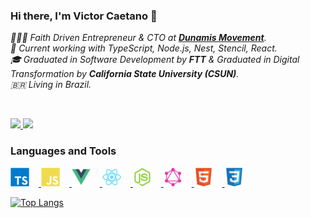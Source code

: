 ### Hi there, I'm Victor Caetano 👋

<p>
  <em style="font-style: italic">
    👩🏻‍💻 Faith Driven Entrepreneur & CTO at <a href="[https://goshare.co/](https://dunamismovement.com/)"><b>Dunamis Movement</b></a>.
    <br>
    📌 Current working with TypeScript, Node.js, Nest, Stencil, React.
    <br>
    🎓 Graduated in Software Development by <b>FTT</b> & Graduated in Digital Transformation by <b>California State University (CSUN)</b>.
    <br>
    🇧🇷 Living in Brazil.
  </em>
</p>

<br>

<p align="left">
  <a href="https://github.com/victormath12">
    <img src="https://img.shields.io/badge/-Github-000?style=for-the-badge&logo=Github&logoColor=white&link=https://github.com/victormath12">
  </a>

  <a href="https://www.linkedin.com/in/victormath12/">
    <img src="https://img.shields.io/badge/-LinkedIn-blue?style=for-the-badge&logo=Linkedin&logoColor=white&link=https://www.linkedin.com/in/victormath12/">
  </a>
</p>

<h3 align="left">
Languages and Tools
</h3>

<p align="left">
  <a target="_blank" rel="noopener noreferrer" href="https://raw.githubusercontent.com/devicons/devicon/master/icons/typescript/typescript-original.svg">
    <img src="https://raw.githubusercontent.com/devicons/devicon/master/icons/typescript/typescript-original.svg" alt="Typescript" width="30" height="30" style="max-width:100%;margin-right: 15px">
  </a>

  <a target="_blank" rel="noopener noreferrer" href="https://raw.githubusercontent.com/devicons/devicon/master/icons/javascript/javascript-plain.svg">
    <img src="https://raw.githubusercontent.com/devicons/devicon/master/icons/javascript/javascript-plain.svg" alt="Javascript" width="30" height="30" style="max-width:100%;margin-right: 15px">
  </a>
  
  <a target="_blank" rel="noopener noreferrer" href="https://raw.githubusercontent.com/devicons/devicon/master/icons/vuejs/vuejs-original.svg">
    <img src="https://raw.githubusercontent.com/devicons/devicon/master/icons/vuejs/vuejs-original.svg" alt="ReactJS" width="30" height="30" style="max-width:100%;margin-right: 15px">
  </a>
  
  <a target="_blank" rel="noopener noreferrer" href="https://raw.githubusercontent.com/devicons/devicon/master/icons/react/react-original-wordmark.svg">
    <img src="https://raw.githubusercontent.com/devicons/devicon/master/icons/react/react-original.svg" alt="ReactJS" width="30" height="30" style="max-width:100%;margin-right: 15px">
  </a>
  
  <a target="_blank" rel="noopener noreferrer" href="https://raw.githubusercontent.com/devicons/devicon/master/icons/nodejs/nodejs-original.svg">
    <img src="https://raw.githubusercontent.com/devicons/devicon/master/icons/nodejs/nodejs-original.svg" alt="Node.js" width="30" height="30" style="max-width:100%;margin-right: 15px">
  </a>
  
  <a target="_blank" rel="noopener noreferrer" href="https://raw.githubusercontent.com/devicons/devicon/master/icons/graphql/graphql-plain.svg">
    <img src="https://raw.githubusercontent.com/devicons/devicon/master/icons/graphql/graphql-plain.svg" alt="Node.js" width="30" height="30" style="max-width:100%;margin-right: 15px">
  </a>
    
  <a target="_blank" rel="noopener noreferrer" href="https://raw.githubusercontent.com/devicons/devicon/master/icons/html5/html5-original.svg">
    <img src="https://raw.githubusercontent.com/devicons/devicon/master/icons/html5/html5-original.svg" alt="HTML" width="30" height="30" style="max-width:100%;margin-right: 15px">
  </a>
  
  <a target="_blank" rel="noopener noreferrer" href="https://raw.githubusercontent.com/devicons/devicon/master/icons/css3/css3-original.svg">
    <img src="https://raw.githubusercontent.com/devicons/devicon/master/icons/css3/css3-original.svg" alt="CSS" width="30" height="30" style="max-width:100%;margin-right: 15px">
  </a>
</p>

[![Top Langs](https://github-readme-stats.vercel.app/api/top-langs/?username=victormath12&layout=compact&theme=dracula&show_icons=true&count_private=true)](https://github.com/victormath12)
